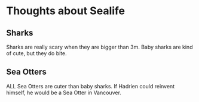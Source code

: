 # Thoughts about Sealife

## Sharks

Sharks are really scary when they are bigger than 3m.
Baby sharks are kind of cute, but they do bite.

## Sea Otters

ALL Sea Otters are cuter than baby sharks.
If Hadrien could reinvent himself, he would be a Sea Otter in Vancouver.

